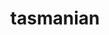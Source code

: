---
title: "tasmanian"
layout: cache
categories: [package, develop-2024-03-24]
meta: {"versions": ["8.0"], "compilers": ["cce@=15.0.1", "gcc@=10.3.0", "gcc@=11.4.0", "gcc@=9.4.0", "oneapi@=2024.0.0"], "oss": ["rhel8", "sle_hpc15", "ubuntu20.04", "ubuntu22.04"], "platforms": ["linux"], "targets": ["neoverse_v1", "neoverse_v2", "ppc64le", "x86_64_v3", "x86_64_v4", "zen4"], "stacks": ["e4s", "e4s-cray-rhel", "e4s-cray-sles", "e4s-neoverse-v2", "e4s-neoverse_v1", "e4s-oneapi", "e4s-power", "e4s-rocm-external", "root"], "num_specs": 14, "num_specs_by_stack": {"root": 14, "e4s-cray-rhel": 1, "e4s-cray-sles": 1, "e4s-power": 2, "e4s-neoverse_v1": 3, "e4s-neoverse-v2": 3, "e4s-rocm-external": 2, "e4s": 1, "e4s-oneapi": 1}}
spec_details: [{"hash": "y5j5ugaczolefl2std4usssljbper3lu", "compiler": "cce@=15.0.1", "versions": ["8.0"], "os": "rhel8", "platform": "linux", "target": "zen4", "variants": ["~blas", "build_system=cmake", "build_type=Release", "~cuda", "~fortran", "generator=make", "~ipo", "~magma", "+mpi", "~openmp", "patches=8b8d74c", "~python", "~rocm", "~xsdkflags"], "stacks": ["root", "e4s-cray-rhel"], "size": "-", "tarball": "https://binaries.spack.io/releases/develop-2024-03-24/build_cache/linux-rhel8-zen4/cce-15.0.1/tasmanian-8.0/linux-rhel8-zen4-cce-15.0.1-tasmanian-8.0-y5j5ugaczolefl2std4usssljbper3lu.spack"}, {"hash": "3mfozcmhmvps7z7u6achtq3zpvzxa5v6", "compiler": "gcc@=10.3.0", "versions": ["8.0"], "os": "sle_hpc15", "platform": "linux", "target": "x86_64_v4", "variants": ["~blas", "build_system=cmake", "build_type=Release", "~cuda", "~fortran", "generator=make", "~ipo", "~magma", "+mpi", "~openmp", "patches=8b8d74c", "~python", "~rocm", "~xsdkflags"], "stacks": ["root", "e4s-cray-sles"], "size": "-", "tarball": "https://binaries.spack.io/releases/develop-2024-03-24/build_cache/linux-sle_hpc15-x86_64_v4/gcc-10.3.0/tasmanian-8.0/linux-sle_hpc15-x86_64_v4-gcc-10.3.0-tasmanian-8.0-3mfozcmhmvps7z7u6achtq3zpvzxa5v6.spack"}, {"hash": "iiftf226vggveyxkk72k2wv2uvvjf5ux", "compiler": "gcc@=9.4.0", "versions": ["8.0"], "os": "ubuntu20.04", "platform": "linux", "target": "ppc64le", "variants": ["~blas", "build_system=cmake", "build_type=Release", "~cuda", "~fortran", "generator=make", "~ipo", "~magma", "+mpi", "~openmp", "patches=8b8d74c", "~python", "~rocm", "~xsdkflags"], "stacks": ["e4s-power", "root"], "size": "-", "tarball": "https://binaries.spack.io/releases/develop-2024-03-24/build_cache/linux-ubuntu20.04-ppc64le/gcc-9.4.0/tasmanian-8.0/linux-ubuntu20.04-ppc64le-gcc-9.4.0-tasmanian-8.0-iiftf226vggveyxkk72k2wv2uvvjf5ux.spack"}, {"hash": "wswdycq2ig7jdcaujsdbfspracptehh2", "compiler": "gcc@=9.4.0", "versions": ["8.0"], "os": "ubuntu20.04", "platform": "linux", "target": "ppc64le", "variants": ["~blas", "build_system=cmake", "build_type=Release", "+cuda", "cuda_arch=70", "~fortran", "generator=make", "~ipo", "~magma", "+mpi", "~openmp", "patches=8b8d74c", "~python", "~rocm", "~xsdkflags"], "stacks": ["e4s-power", "root"], "size": "-", "tarball": "https://binaries.spack.io/releases/develop-2024-03-24/build_cache/linux-ubuntu20.04-ppc64le/gcc-9.4.0/tasmanian-8.0/linux-ubuntu20.04-ppc64le-gcc-9.4.0-tasmanian-8.0-wswdycq2ig7jdcaujsdbfspracptehh2.spack"}, {"hash": "jgwln6eueiwv7jqeq2id3im54ry5mwdq", "compiler": "gcc@=11.4.0", "versions": ["8.0"], "os": "ubuntu22.04", "platform": "linux", "target": "neoverse_v1", "variants": ["~blas", "build_system=cmake", "build_type=Release", "~cuda", "~fortran", "generator=make", "~ipo", "~magma", "+mpi", "~openmp", "patches=8b8d74c", "~python", "~rocm", "~xsdkflags"], "stacks": ["root", "e4s-neoverse_v1"], "size": "-", "tarball": "https://binaries.spack.io/releases/develop-2024-03-24/build_cache/linux-ubuntu22.04-neoverse_v1/gcc-11.4.0/tasmanian-8.0/linux-ubuntu22.04-neoverse_v1-gcc-11.4.0-tasmanian-8.0-jgwln6eueiwv7jqeq2id3im54ry5mwdq.spack"}, {"hash": "4xbhrgdpolchjuxh5sl47gn7oebkpdi3", "compiler": "gcc@=11.4.0", "versions": ["8.0"], "os": "ubuntu22.04", "platform": "linux", "target": "neoverse_v1", "variants": ["~blas", "build_system=cmake", "build_type=Release", "+cuda", "cuda_arch=75", "~fortran", "generator=make", "~ipo", "~magma", "+mpi", "~openmp", "patches=8b8d74c", "~python", "~rocm", "~xsdkflags"], "stacks": ["root", "e4s-neoverse_v1"], "size": "-", "tarball": "https://binaries.spack.io/releases/develop-2024-03-24/build_cache/linux-ubuntu22.04-neoverse_v1/gcc-11.4.0/tasmanian-8.0/linux-ubuntu22.04-neoverse_v1-gcc-11.4.0-tasmanian-8.0-4xbhrgdpolchjuxh5sl47gn7oebkpdi3.spack"}, {"hash": "ususekdbzc4lek2gn56fxw7ozdajig5g", "compiler": "gcc@=11.4.0", "versions": ["8.0"], "os": "ubuntu22.04", "platform": "linux", "target": "neoverse_v1", "variants": ["~blas", "build_system=cmake", "build_type=Release", "+cuda", "cuda_arch=80", "~fortran", "generator=make", "~ipo", "~magma", "+mpi", "~openmp", "patches=8b8d74c", "~python", "~rocm", "~xsdkflags"], "stacks": ["root", "e4s-neoverse_v1"], "size": "-", "tarball": "https://binaries.spack.io/releases/develop-2024-03-24/build_cache/linux-ubuntu22.04-neoverse_v1/gcc-11.4.0/tasmanian-8.0/linux-ubuntu22.04-neoverse_v1-gcc-11.4.0-tasmanian-8.0-ususekdbzc4lek2gn56fxw7ozdajig5g.spack"}, {"hash": "qlfmld2scnrgnxfdheeqhvkg2dsakfma", "compiler": "gcc@=11.4.0", "versions": ["8.0"], "os": "ubuntu22.04", "platform": "linux", "target": "neoverse_v2", "variants": ["~blas", "build_system=cmake", "build_type=Release", "+cuda", "cuda_arch=80", "~fortran", "generator=make", "~ipo", "~magma", "+mpi", "~openmp", "patches=8b8d74c", "~python", "~rocm", "~xsdkflags"], "stacks": ["e4s-neoverse-v2", "root"], "size": "-", "tarball": "https://binaries.spack.io/releases/develop-2024-03-24/build_cache/linux-ubuntu22.04-neoverse_v2/gcc-11.4.0/tasmanian-8.0/linux-ubuntu22.04-neoverse_v2-gcc-11.4.0-tasmanian-8.0-qlfmld2scnrgnxfdheeqhvkg2dsakfma.spack"}, {"hash": "j5u7akqpmq3rdswr72csgmtjf4gp6wjn", "compiler": "gcc@=11.4.0", "versions": ["8.0"], "os": "ubuntu22.04", "platform": "linux", "target": "neoverse_v2", "variants": ["~blas", "build_system=cmake", "build_type=Release", "+cuda", "cuda_arch=75", "~fortran", "generator=make", "~ipo", "~magma", "+mpi", "~openmp", "patches=8b8d74c", "~python", "~rocm", "~xsdkflags"], "stacks": ["e4s-neoverse-v2", "root"], "size": "-", "tarball": "https://binaries.spack.io/releases/develop-2024-03-24/build_cache/linux-ubuntu22.04-neoverse_v2/gcc-11.4.0/tasmanian-8.0/linux-ubuntu22.04-neoverse_v2-gcc-11.4.0-tasmanian-8.0-j5u7akqpmq3rdswr72csgmtjf4gp6wjn.spack"}, {"hash": "udmdcrjqx4pqmrolqwfi423hvgyygibz", "compiler": "gcc@=11.4.0", "versions": ["8.0"], "os": "ubuntu22.04", "platform": "linux", "target": "neoverse_v2", "variants": ["~blas", "build_system=cmake", "build_type=Release", "~cuda", "~fortran", "generator=make", "~ipo", "~magma", "+mpi", "~openmp", "patches=8b8d74c", "~python", "~rocm", "~xsdkflags"], "stacks": ["e4s-neoverse-v2", "root"], "size": "-", "tarball": "https://binaries.spack.io/releases/develop-2024-03-24/build_cache/linux-ubuntu22.04-neoverse_v2/gcc-11.4.0/tasmanian-8.0/linux-ubuntu22.04-neoverse_v2-gcc-11.4.0-tasmanian-8.0-udmdcrjqx4pqmrolqwfi423hvgyygibz.spack"}, {"hash": "3dptahkdo2u3qmmdyll7w2xmmxas7yhc", "compiler": "gcc@=11.4.0", "versions": ["8.0"], "os": "ubuntu22.04", "platform": "linux", "target": "x86_64_v3", "variants": ["amdgpu_target=gfx90a", "~blas", "build_system=cmake", "build_type=Release", "~cuda", "~fortran", "generator=make", "~ipo", "~magma", "+mpi", "~openmp", "patches=8b8d74c", "~python", "+rocm", "~xsdkflags"], "stacks": ["root", "e4s-rocm-external"], "size": "-", "tarball": "https://binaries.spack.io/releases/develop-2024-03-24/build_cache/linux-ubuntu22.04-x86_64_v3/gcc-11.4.0/tasmanian-8.0/linux-ubuntu22.04-x86_64_v3-gcc-11.4.0-tasmanian-8.0-3dptahkdo2u3qmmdyll7w2xmmxas7yhc.spack"}, {"hash": "c4ysbkxxs5nhnrz5evoucbbeoeloyc5a", "compiler": "gcc@=11.4.0", "versions": ["8.0"], "os": "ubuntu22.04", "platform": "linux", "target": "x86_64_v3", "variants": ["~blas", "build_system=cmake", "build_type=Release", "~cuda", "~fortran", "generator=make", "~ipo", "~magma", "+mpi", "~openmp", "patches=8b8d74c", "~python", "~rocm", "~xsdkflags"], "stacks": ["e4s", "root"], "size": "-", "tarball": "https://binaries.spack.io/releases/develop-2024-03-24/build_cache/linux-ubuntu22.04-x86_64_v3/gcc-11.4.0/tasmanian-8.0/linux-ubuntu22.04-x86_64_v3-gcc-11.4.0-tasmanian-8.0-c4ysbkxxs5nhnrz5evoucbbeoeloyc5a.spack"}, {"hash": "6s56jwqwud5mevbupzbet34tvccylqua", "compiler": "gcc@=11.4.0", "versions": ["8.0"], "os": "ubuntu22.04", "platform": "linux", "target": "x86_64_v3", "variants": ["amdgpu_target=gfx908", "~blas", "build_system=cmake", "build_type=Release", "~cuda", "~fortran", "generator=make", "~ipo", "~magma", "+mpi", "~openmp", "patches=8b8d74c", "~python", "+rocm", "~xsdkflags"], "stacks": ["root", "e4s-rocm-external"], "size": "-", "tarball": "https://binaries.spack.io/releases/develop-2024-03-24/build_cache/linux-ubuntu22.04-x86_64_v3/gcc-11.4.0/tasmanian-8.0/linux-ubuntu22.04-x86_64_v3-gcc-11.4.0-tasmanian-8.0-6s56jwqwud5mevbupzbet34tvccylqua.spack"}, {"hash": "6tygikk4w6gmeqgozbnutqp5todxqyr7", "compiler": "oneapi@=2024.0.0", "versions": ["8.0"], "os": "ubuntu22.04", "platform": "linux", "target": "x86_64_v3", "variants": ["~blas", "build_system=cmake", "build_type=Release", "~cuda", "~fortran", "generator=make", "~ipo", "~magma", "+mpi", "~openmp", "patches=8b8d74c", "~python", "~rocm", "~xsdkflags"], "stacks": ["root", "e4s-oneapi"], "size": "-", "tarball": "https://binaries.spack.io/releases/develop-2024-03-24/build_cache/linux-ubuntu22.04-x86_64_v3/oneapi-2024.0.0/tasmanian-8.0/linux-ubuntu22.04-x86_64_v3-oneapi-2024.0.0-tasmanian-8.0-6tygikk4w6gmeqgozbnutqp5todxqyr7.spack"}]
---